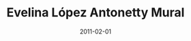---
title: Evelina López Antonetty Mural
layout: "tc-single"
hasContentInGallery: true
date: 2011-02-01
---